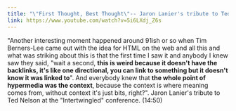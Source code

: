 ```yaml
---
title: "\"First Thought, Best Thought\"-- Jaron Lanier's tribute to Ted Nelson at \"Intertwingled\" conference - YouTube"
link: https://www.youtube.com/watch?v=5i6LXdj_Z6s
---
```

"Another interesting moment happened around 91ish or so when Tim Berners-Lee came out with the idea for HTML on the web and all this and what was striking about this is that the first time I saw it and anybody I knew saw they said, "wait a second, **this is weird because it doesn't have the backlinks, it's like one directional, you can link to something but it doesn't know it was linked to**". And everybody knew that **the whole point of hypermedia was the context**, because the context is where meaning comes from, without context it's just bits, right?". Jaron Lanier's tribute to Ted Nelson at the "Intertwingled" conference. (14:50)